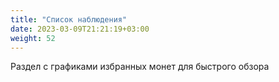 ```yaml
---
title: "Список наблюдения"
date: 2023-03-09T21:21:19+03:00
weight: 52
---
```


Раздел с графиками избранных монет для быстрого обзора
